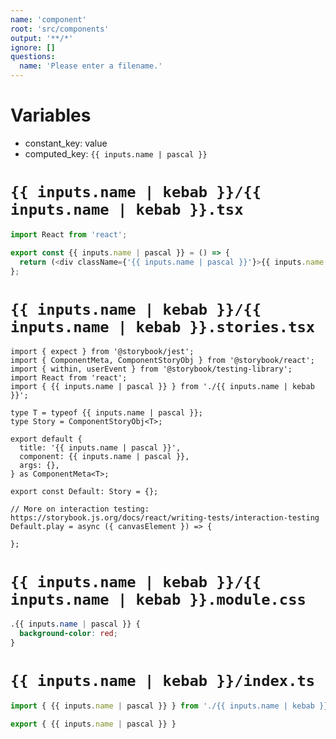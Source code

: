 ```yaml
---
name: 'component'
root: 'src/components'
output: '**/*'
ignore: []
questions:
  name: 'Please enter a filename.'
---
```


# Variables

- constant_key: value
- computed_key: `{{ inputs.name | pascal }}`

# `{{ inputs.name | kebab }}/{{ inputs.name | kebab }}.tsx`

```typescript
import React from 'react';

export const {{ inputs.name | pascal }} = () => {
  return (<div className={'{{ inputs.name | pascal }}'}>{{ inputs.name }}</div>);
};
```

# `{{ inputs.name | kebab }}/{{ inputs.name | kebab }}.stories.tsx`

```tyoescript
import { expect } from '@storybook/jest';
import { ComponentMeta, ComponentStoryObj } from '@storybook/react';
import { within, userEvent } from '@storybook/testing-library';
import React from 'react';
import { {{ inputs.name | pascal }} } from './{{ inputs.name | kebab }}';

type T = typeof {{ inputs.name | pascal }};
type Story = ComponentStoryObj<T>;

export default {
  title: '{{ inputs.name | pascal }}',
  component: {{ inputs.name | pascal }},
  args: {},
} as ComponentMeta<T>;

export const Default: Story = {};

// More on interaction testing: https://storybook.js.org/docs/react/writing-tests/interaction-testing
Default.play = async ({ canvasElement }) => {

};
```

# `{{ inputs.name | kebab }}/{{ inputs.name | kebab }}.module.css`

```css
.{{ inputs.name | pascal }} {
  background-color: red;
}
```

# `{{ inputs.name | kebab }}/index.ts`

```typescript
import { {{ inputs.name | pascal }} } from './{{ inputs.name | kebab }}';

export { {{ inputs.name | pascal }} }
```